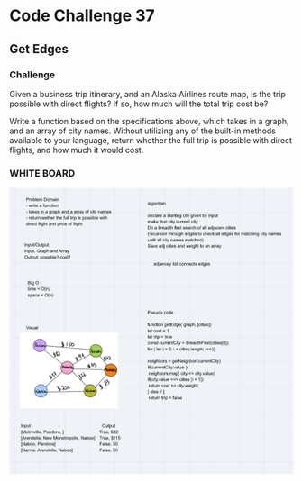 # Code Challenge 37
## Get Edges


### Challenge

Given a business trip itinerary, and an Alaska Airlines route map, is the trip possible with direct flights? If so, how much will the total trip cost be?

Write a function based on the specifications above, which takes in a graph, and an array of city names. Without utilizing any of the built-in methods available to your language, return whether the full trip is possible with direct flights, and how much it would cost.

### WHITE BOARD
![get Edge](../../assets/getEdge.png)
